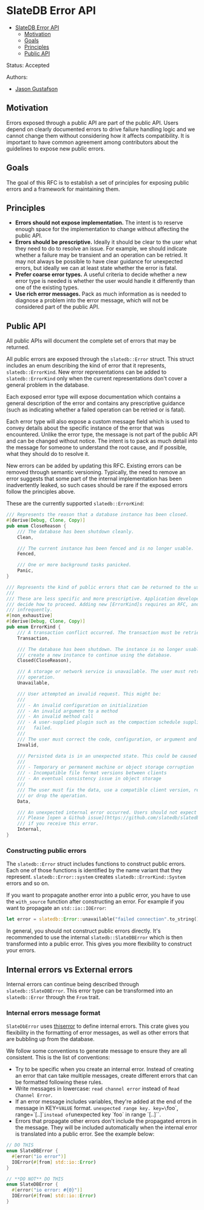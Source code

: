 # SlateDB Error API

<!-- TOC start (generated with https://github.com/derlin/bitdowntoc) -->

- [SlateDB Error API](#slatedb-error-api)
   * [Motivation](#motivation)
   * [Goals](#goals)
   * [Principles](#principles)
   * [Public API](#public-api)

<!-- TOC end -->

Status: Accepted

Authors:

* [Jason Gustafson](https://github.com/hachikuji)

## Motivation

Errors exposed through a public API are part of the public API. Users depend on clearly
documented errors to drive failure handling logic and we cannot change them without considering
how it affects compatibility. It is important to have common agreement among contributors
about the guidelines to expose new public errors.

## Goals

The goal of this RFC is to establish a set of principles for exposing public errors
and a framework for maintaining them.

## Principles

- **Errors should not expose implementation.** The intent is to reserve 
enough space for the implementation to change without affecting the public API.
- **Errors should be prescriptive.** Ideally it should be clear to the user what they need to do
to resolve an issue. For example, we should indicate whether a failure may be transient and
an operation can be retried. It may not always be possible to have clear guidance for 
unexpected errors, but ideally we can at least state whether the error is fatal.
- **Prefer coarse error types.** A useful criteria to decide whether a new error type is needed 
is whether the user would handle it differently than one of the existing types. 
- **Use rich error messages.** Pack as much information as is needed to diagnose a problem
into the error message, which will not be considered part of the public API.

## Public API

All public APIs will document the complete set of errors that may be returned.

All public errors are exposed through the `slatedb::Error` struct. This struct includes an
enum describing the kind of error that it represents, `slatedb::ErrorKind`. New error
representations can be added to `slatedb::ErrorKind` only when the current representations
don't cover a general problem in the database.

Each exposed error type will expose documentation which contains a general description
of the error and contains any prescriptive guidance (such as indicating whether a failed 
operation can  be retried or is fatal).

Each error type will also expose a custom message field which is used to convey details about the specific
instance of the error that was encountered. Unlike the error type, the message is not part of the 
public API and can be changed without notice. The intent is to pack as much detail into the message
for someone to understand the root cause, and if possible, what they should do to resolve it.

New errors can be added by updating this RFC. Existing errors can be removed through semantic 
versioning. Typically, the need to remove an error suggests that some part of the internal 
implementation has been inadvertently leaked, so such cases should be rare if the exposed 
errors follow the principles above.

These are the currently supported `slatedb::ErrorKind`:

```rust
/// Represents the reason that a database instance has been closed.
#[derive(Debug, Clone, Copy)]
pub enum CloseReason {
    /// The database has been shutdown cleanly.
    Clean,

    /// The current instance has been fenced and is no longer usable.
    Fenced,

    /// One or more background tasks panicked.
    Panic,
}

/// Represents the kind of public errors that can be returned to the user.
///
/// These are less specific and more prescriptive. Application developers or operators must
/// decide how to proceed. Adding new [ErrorKind]s requires an RFC, and should happen very
/// infrequently.
#[non_exhaustive]
#[derive(Debug, Clone, Copy)]
pub enum ErrorKind {
    /// A transaction conflict occurred. The transaction must be retried or dropped.
    Transaction,

    /// The database has been shutdown. The instance is no longer usable. The user must
    /// create a new instance to continue using the database.
    Closed(CloseReason),

    /// A storage or network service is unavailable. The user must retry or drop the
    /// operation.
    Unavailable,

    /// User attempted an invalid request. This might be:
    ///
    /// - An invalid configuration on initialization
    /// - An invalid argument to a method
    /// - An invalid method call
    /// - A user-supplied plugin such as the compaction schedule supplier or logical clock
    ///   failed.
    ///
    /// The user must correct the code, configuration, or argument and retry the operation.
    Invalid,

    /// Persisted data is in an unexpected state. This could be caused by:
    ///
    /// - Temporary or permanent machine or object storage corruption
    /// - Incompatible file format versions between clients
    /// - An eventual consistency issue in object storage
    ///
    /// The user must fix the data, use a compatible client version, retry the operation,
    /// or drop the operation.
    Data,

    /// An unexpected internal error occurred. Users should not expect to see this error.
    /// Please [open a Github issue](https://github.com/slatedb/slatedb/issues/new?template=bug_report.md&title=Internal+error+returned)
    /// if you receive this error.
    Internal,
}
```

### Constructing public errors

The `slatedb::Error` struct includes functions to construct public errors. Each one of those
functions is identified by the name variant that they represent. `slatedb::Error::system` creates
`slatedb::ErrorKind::System` errors and so on.

If you want to propagate another error into a public error, you have to use the `with_source` function
after constructing an error. For example if you want to propagate an `std::io::IOError`:

```rust
let error = slatedb::Error::unavailable("failed connection".to_string()).with_source(my_ioerror)
```

In general, you should not construct public errors directly. It's recommended to use the internal `slatedb::SlateDBError`
which is then transformed into a public error. This gives you more flexibility to construct your errors.

## Internal errors vs External errors

Internal errors can continue being described through `slatedb::SlateDBError`. This error
type can be transformed into an `slatedb::Error` through the `From` trait.

### Internal errors message format

`SlateDbError` uses [thiserror](https://docs.rs/thiserror) to define internal errors. This crate gives you flexibility
in the formatting of error messages, as well as other errors that are bubbling up from the database.

We follow some conventions to generate message to ensure they are all consistent. This is the list of conventions:

- Try to be specific when you create an internal error. Instead of creating an error that can take multiple messages, create different errors that can be formatted following these rules.
- Write messages in lowercase: `read channel error` instead of `Read Channel Error`.
- If an error message includes variables, they're added at the end of the message in KEY=`VALUE` format. `unexpected range key. key=\`foo\`, range=\`[..]\`` instead of `unexpected key \`foo\` in range \`[..]\``.
- Errors that propagate other errors don't include the propagated errors in the message. They will be included automatically when the internal error is translated into a public error. See the example below:

```rust
// DO THIS
enum SlateDBError {
  #[error("io error")]
  IOError(#[from] std::io::Error)
}

// **DO NOT** DO THIS
enum SlateDBError {
  #[error("io error: #{0}")]
  IOError(#[from] std::io::Error)
}
```

